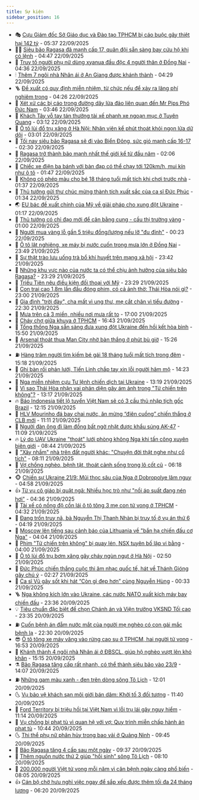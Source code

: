 ```yaml
---
title: Sự kiện
sidebar_position: 16
---
```


<!-- dantri-su-kien:START -->
- 🎭 [Cựu Giám đốc Sở Giáo dục và Đào tạo TPHCM bị cáo buộc gây thiệt hại 142 tỷ](https://dantri.com.vn/phap-luat/cuu-giam-doc-so-giao-duc-va-dao-tao-tphcm-bi-cao-buoc-gay-thiet-hai-142-ty-20250922084213494.htm) - 05:37 22/09/2025
- 👨‍🏫 [Siêu bão Ragasa đã mạnh cấp 17, quân đội sẵn sàng bay cứu hộ khi có lệnh](https://dantri.com.vn/thoi-su/sieu-bao-ragasa-da-manh-cap-17-quan-doi-san-sang-bay-cuu-ho-khi-co-lenh-20250922113504549.htm) - 04:47 22/09/2025
- 🌮 [Truy tố người phụ nữ dùng xyanua đầu độc 4 người thân ở Đồng Nai](https://dantri.com.vn/phap-luat/truy-to-nguoi-phu-nu-dung-xyanua-dau-doc-4-nguoi-than-o-dong-nai-20250922111926696.htm) - 04:36 22/09/2025
- 🕯 [Thêm 7 ngôi nhà Nhân ái ở An Giang được khánh thành](https://dantri.com.vn/tam-long-nhan-ai/them-7-ngoi-nha-nhan-ai-o-an-giang-duoc-khanh-thanh-20250922080941169.htm) - 04:29 22/09/2025
- 🪜 [Đề xuất có quy định miễn nhiệm, từ chức nếu để xảy ra lãng phí nghiêm trọng](https://dantri.com.vn/thoi-su/de-xuat-co-quy-dinh-mien-nhiem-tu-chuc-neu-de-xay-ra-lang-phi-nghiem-trong-20250922111422433.htm) - 04:26 22/09/2025
- 🐘 [Xét xử các bị cáo trong đường dây lừa đảo liên quan đến Mr Pips Phó Đức Nam](https://dantri.com.vn/phap-luat/xet-xu-cac-bi-cao-trong-duong-day-lua-dao-lien-quan-den-mr-pips-pho-duc-nam-20250922103134637.htm) - 03:46 22/09/2025
- 🤔 [Khách Tây vỗ tay tán thưởng tài xế phanh xe ngoạn mục ở Tuyên Quang](https://dantri.com.vn/du-lich/khach-tay-vo-tay-tan-thuong-tai-xe-phanh-xe-ngoan-muc-o-tuyen-quang-20250922081137410.htm) - 03:12 22/09/2025
- 🧠 [Ô tô lùi đổ trụ xăng ở Hà Nội: Nhân viên kể phút thoát khỏi ngọn lửa dữ dội](https://dantri.com.vn/doi-song/o-to-lui-do-tru-xang-o-ha-noi-nhan-vien-ke-phut-thoat-khoi-ngon-lua-du-doi-20250921223627255.htm) - 03:01 22/09/2025
- 📝 [Tối nay siêu bão Ragasa sẽ đi vào Biển Đông, sức gió mạnh cấp 16-17](https://dantri.com.vn/thoi-su/toi-nay-sieu-bao-ragasa-se-di-vao-bien-dong-suc-gio-manh-cap-16-17-20250922091931357.htm) - 02:30 22/09/2025
- 🦏 [Ragasa trở thành bão mạnh nhất thế giới kể từ đầu năm](https://dantri.com.vn/the-gioi/ragasa-tro-thanh-bao-manh-nhat-the-gioi-ke-tu-dau-nam-20250922084632597.htm) - 02:06 22/09/2025
- 🥰 [Chiếc xe điện ba bánh với bàn đạp có thể chạy tới 120km/h, mui kín như ô tô](https://dantri.com.vn/o-to-xe-may/chiec-xe-dien-ba-banh-voi-ban-dap-co-the-chay-toi-120kmh-mui-kin-nhu-o-to-20250921234624032.htm) - 01:47 22/09/2025
- 🤗 [Không có phép màu cho bé 18 tháng tuổi mất tích khi chơi trước nhà](https://dantri.com.vn/thoi-su/khong-co-phep-mau-cho-be-18-thang-tuoi-mat-tich-khi-choi-truoc-nha-20250922075319839.htm) - 01:37 22/09/2025
- 🌈 [Thủ tướng gửi thư chúc mừng thành tích xuất sắc của ca sĩ Đức Phúc](https://dantri.com.vn/thoi-su/thu-tuong-gui-thu-chuc-mung-thanh-tich-xuat-sac-cua-ca-si-duc-phuc-20250922082918571.htm) - 01:34 22/09/2025
- 🌏 [EU bác đề xuất chính của Mỹ về giải pháp cho xung đột Ukraine](https://dantri.com.vn/the-gioi/eu-bac-de-xuat-chinh-cua-my-ve-giai-phap-cho-xung-dot-ukraine-20250922071635204.htm) - 01:17 22/09/2025
- 💄 [Thủ tướng có chỉ đạo mới để cân bằng cung - cầu thị trường vàng](https://dantri.com.vn/kinh-doanh/thu-tuong-co-chi-dao-moi-de-can-bang-cung-cau-thi-truong-vang-20250922001436682.htm) - 01:00 22/09/2025
- 👺 [Người mua vàng lỗ gần 5 triệu đồng/lượng nếu lỡ &quot;đu đỉnh&quot;](https://dantri.com.vn/kinh-doanh/nguoi-mua-vang-lo-gan-5-trieu-dongluong-neu-lo-du-dinh-20250922000614156.htm) - 00:23 22/09/2025
- 👹 [Ô tô lật nghiêng, xe máy bị nước cuốn trong mưa lớn ở Đồng Nai](https://dantri.com.vn/thoi-su/o-to-lat-nghieng-xe-may-bi-nuoc-cuon-trong-mua-lon-o-dong-nai-20250921235651819.htm) - 23:49 21/09/2025
- 🌊 [Sự thật trào lưu uống trà bổ khí huyết trên mạng xã hội](https://dantri.com.vn/suc-khoe/su-that-trao-luu-uong-tra-bo-khi-huyet-tren-mang-xa-hoi-20250917194015691.htm) - 23:42 21/09/2025
- 🤠 [Những khu vực nào của nước ta có thể chịu ảnh hưởng của siêu bão Ragasa?](https://dantri.com.vn/thoi-su/nhung-khu-vuc-nao-cua-nuoc-ta-co-the-chiu-anh-huong-cua-sieu-bao-ragasa-20250921222346659.htm) - 23:29 21/09/2025
- 🎊 [Triều Tiên nêu điều kiện đối thoại với Mỹ](https://dantri.com.vn/the-gioi/trieu-tien-neu-dieu-kien-doi-thoai-voi-my-20250922060343392.htm) - 23:29 21/09/2025
- 🐘 [Con trai cao 1,8m lần đầu đóng phim, có cả ảnh thờ: Thái Hòa nói gì?](https://dantri.com.vn/giai-tri/con-trai-cao-18m-lan-dau-dong-phim-co-ca-anh-tho-thai-hoa-noi-gi-20250920183120374.htm) - 23:00 21/09/2025
- 💂 [Gia đình &quot;trời đày&quot;, cha mất vì ung thư, mẹ cắt chân vì tiểu đường](https://dantri.com.vn/tam-long-nhan-ai/gia-dinh-troi-day-cha-mat-vi-ung-thu-me-cat-chan-vi-tieu-duong-20250906104218193.htm) - 22:30 21/09/2025
- 👹 [Mưa trên cả 3 miền, nhiều nơi mưa rất to](https://dantri.com.vn/thoi-su/mua-tren-ca-3-mien-nhieu-noi-mua-rat-to-20250921191757653.htm) - 17:00 21/09/2025
- 🦒 [Cháy chợ giữa khuya ở TPHCM](https://dantri.com.vn/thoi-su/chay-cho-giua-khuya-o-tphcm-20250921233215405.htm) - 16:43 21/09/2025
- 🗽 [Tổng thống Nga sẵn sàng đưa xung đột Ukraine đến hồi kết hòa bình](https://dantri.com.vn/the-gioi/tong-thong-nga-san-sang-dua-xung-dot-ukraine-den-hoi-ket-hoa-binh-20250921223256914.htm) - 15:50 21/09/2025
- 💄 [Arsenal thoát thua Man City nhờ bàn thắng ở phút bù giờ](https://dantri.com.vn/the-thao/arsenal-thoat-thua-man-city-nho-ban-thang-o-phut-bu-gio-20250921222641701.htm) - 15:26 21/09/2025
- ⛽️ [Hàng trăm người tìm kiếm bé gái 18 tháng tuổi mất tích trong đêm](https://dantri.com.vn/thoi-su/hang-tram-nguoi-tim-kiem-be-gai-18-thang-tuoi-mat-tich-trong-dem-20250921213206464.htm) - 15:18 21/09/2025
- 🥷 [Ghi bàn rồi phản lưới, Tiến Linh chắp tay xin lỗi người hâm mộ](https://dantri.com.vn/the-thao/ghi-ban-roi-phan-luoi-tien-linh-chap-tay-xin-loi-nguoi-ham-mo-20250921205602479.htm) - 14:23 21/09/2025
- 🤖 [Nga miễn nhiệm cựu Tư lệnh chiến dịch tại Ukraine](https://dantri.com.vn/the-gioi/nga-mien-nhiem-cuu-tu-lenh-chien-dich-tai-ukraine-20250921181246528.htm) - 13:19 21/09/2025
- 🌊 [Vì sao Thái Hòa nhận vai phản diện gây ám ảnh trong &quot;Tử chiến trên không&quot;?](https://dantri.com.vn/giai-tri/vi-sao-thai-hoa-nhan-vai-phan-dien-gay-am-anh-trong-tu-chien-tren-khong-20250921143421206.htm) - 13:17 21/09/2025
- 🔥 [Báo Indonesia tiết lộ tuyển Việt Nam sẽ có 3 cầu thủ nhập tịch gốc Brazil](https://dantri.com.vn/the-thao/bao-indonesia-tiet-lo-tuyen-viet-nam-se-co-3-cau-thu-nhap-tich-goc-brazil-20250921184236450.htm) - 12:15 21/09/2025
- 🦏 [HLV Mourinho đá bay chai nước, ăn mừng “điên cuồng” chiến thắng ở CLB mới](https://dantri.com.vn/the-thao/hlv-mourinho-da-bay-chai-nuoc-an-mung-dien-cuong-chien-thang-o-clb-moi-20250921181039849.htm) - 11:11 21/09/2025
- 🐘 [Người đàn ông đi làm đồng bất ngờ nhặt được khẩu súng AK-47](https://dantri.com.vn/thoi-su/nguoi-dan-ong-di-lam-dong-bat-ngo-nhat-duoc-khau-sung-ak-47-20250921173953679.htm) - 11:09 21/09/2025
- 🔥 [Lý do UAV Ukraine &quot;thoát&quot; lưới phòng không Nga khi tấn công xuyên biên giới](https://dantri.com.vn/the-gioi/ly-do-uav-ukraine-thoat-luoi-phong-khong-nga-khi-tan-cong-xuyen-bien-gioi-20250921153600867.htm) - 08:44 21/09/2025
- 💼 [&quot;Xây nhầm&quot; nhà trên đất người khác: &quot;Chuyện đời thật nghe như cổ tích&quot;](https://dantri.com.vn/ban-doc/xay-nham-nha-tren-dat-nguoi-khac-chuyen-doi-that-nghe-nhu-co-tich-20250921105506589.htm) - 08:11 21/09/2025
- 🚀 [Vợ chồng nghèo, bệnh tật, thoát cảnh sống trong lô cốt cũ](https://dantri.com.vn/tam-long-nhan-ai/vo-chong-ngheo-benh-tat-thoat-canh-song-trong-lo-cot-cu-20250921092529280.htm) - 06:18 21/09/2025
- 🐵 [Chiến sự Ukraine 21/9: Mũi thọc sâu của Nga ở Dobropolye lâm nguy](https://dantri.com.vn/the-gioi/chien-su-ukraine-219-mui-thoc-sau-cua-nga-o-dobropolye-lam-nguy-20250921113029412.htm) - 04:58 21/09/2025
- 👍 [Từ vụ cô giáo bị quật ngã: Nhiều học trò như &quot;nồi áp suất đang nén hơi&quot;](https://dantri.com.vn/giao-duc/tu-vu-co-giao-bi-quat-nga-nhieu-hoc-tro-nhu-noi-ap-suat-dang-nen-hoi-20250921101927415.htm) - 04:36 21/09/2025
- 🚦 [Tài xế có nồng độ cồn lái ô tô tông 3 mẹ con tử vong ở TPHCM](https://dantri.com.vn/thoi-su/tai-xe-co-nong-do-con-lai-o-to-tong-3-me-con-tu-vong-o-tphcm-20250921111217607.htm) - 04:32 21/09/2025
- 🥸 [Đang trốn truy nã, bà Nguyễn Thị Thanh Nhàn bị truy tố ở vụ án thứ 6](https://dantri.com.vn/phap-luat/dang-tron-truy-na-ba-nguyen-thi-thanh-nhan-bi-truy-to-o-vu-an-thu-6-20250921105118286.htm) - 04:19 21/09/2025
- 🥷 [Moscow lên tiếng sau cảnh báo của Lithuania về &quot;bắn hạ chiến đấu cơ Nga&quot;](https://dantri.com.vn/the-gioi/moscow-len-tieng-sau-canh-bao-cua-lithuania-ve-ban-ha-chien-dau-co-nga-20250921104843803.htm) - 04:04 21/09/2025
- 🤡 [Phim &quot;Tử chiến trên không&quot; bị quay lén, NSX tuyên bố lập vi bằng](https://dantri.com.vn/giai-tri/phim-tu-chien-tren-khong-bi-quay-len-nsx-tuyen-bo-lap-vi-bang-20250921100528077.htm) - 04:00 21/09/2025
- 🥳 [Ô tô lùi đổ trụ bơm xăng gây cháy ngùn ngụt ở Hà Nội](https://dantri.com.vn/thoi-su/o-to-lui-do-tru-bom-xang-gay-chay-ngun-ngut-o-ha-noi-20250921094316921.htm) - 02:50 21/09/2025
- 🤩 [Đức Phúc chiến thắng cuộc thi âm nhạc quốc tế, hát về Thánh Gióng gây chú ý](https://dantri.com.vn/giai-tri/duc-phuc-chien-thang-cuoc-thi-am-nhac-quoc-te-hat-ve-thanh-giong-gay-chu-y-20250921083146311.htm) - 02:27 21/09/2025
- 🎡 [Ca sĩ Vũ gây sốt khi hát “Còn gì đẹp hơn” cùng Nguyễn Hùng](https://dantri.com.vn/giai-tri/ca-si-vu-gay-sot-khi-hat-con-gi-dep-hon-cung-nguyen-hung-20250921071335221.htm) - 00:33 21/09/2025
- 🪜 [Nga không kích lớn vào Ukraine, các nước NATO xuất kích máy bay chiến đấu](https://dantri.com.vn/the-gioi/nga-khong-kich-lon-vao-ukraine-cac-nuoc-nato-xuat-kich-may-bay-chien-dau-20250921063425198.htm) - 23:36 20/09/2025
- 💡 [Tiêu chuẩn đặc biệt để chọn Chánh án và Viện trưởng VKSND Tối cao](https://dantri.com.vn/thoi-su/tieu-chuan-dac-biet-de-chon-chanh-an-va-vien-truong-vksnd-toi-cao-20250920114716862.htm) - 23:35 20/09/2025
- ⛽️ [Cuốn bệnh án đẫm nước mắt của người mẹ nghèo có con gái mắc bệnh lạ](https://dantri.com.vn/tam-long-nhan-ai/cuon-benh-an-dam-nuoc-mat-cua-nguoi-me-ngheo-co-con-gai-mac-benh-la-20250920163905239.htm) - 22:30 20/09/2025
- 😎 [Ô tô tông xe máy văng vào rừng cao su ở TPHCM, hai người tử vong](https://dantri.com.vn/thoi-su/o-to-tong-xe-may-vang-vao-rung-cao-su-o-tphcm-hai-nguoi-tu-vong-20250920234912780.htm) - 16:53 20/09/2025
- 🗽 [Khánh thành 4 ngôi nhà Nhân ái ở ĐBSCL, giúp hộ nghèo vượt lên khó khăn](https://dantri.com.vn/tam-long-nhan-ai/khanh-thanh-4-ngoi-nha-nhan-ai-o-dbscl-giup-ho-ngheo-vuot-len-kho-khan-20250920102144913.htm) - 15:15 20/09/2025
- ⚗️ [Bão Ragasa tăng cấp rất nhanh, có thể thành siêu bão vào 23/9](https://dantri.com.vn/thoi-su/bao-ragasa-tang-cap-rat-nhanh-co-the-thanh-sieu-bao-vao-239-20250920204026512.htm) - 14:07 20/09/2025
- ⛽️ [Những gam màu xanh - đen trên dòng sông Tô Lịch](https://dantri.com.vn/thoi-su/nhung-gam-mau-xanh-den-tren-dong-song-to-lich-20250920181926049.htm) - 12:01 20/09/2025
- 🌜 [Vụ bảo vệ khách sạn môi giới bán dâm: Khởi tố 3 đối tượng](https://dantri.com.vn/phap-luat/vu-bao-ve-khach-san-moi-gioi-ban-dam-khoi-to-3-doi-tuong-20250920172219362.htm) - 11:40 20/09/2025
- 🦩 [Ford Territory bị triệu hồi tại Việt Nam vì lỗi trụ lái gây nguy hiểm](https://dantri.com.vn/o-to-xe-may/ford-territory-bi-trieu-hoi-tai-viet-nam-vi-loi-tru-lai-gay-nguy-hiem-20250920165453117.htm) - 11:14 20/09/2025
- 🦒 [Vụ chồng bị phạt tù vì quan hệ với vợ: Quy trình miễn chấp hành án phạt tù](https://dantri.com.vn/phap-luat/vu-chong-bi-phat-tu-vi-quan-he-voi-vo-quy-trinh-mien-chap-hanh-an-phat-tu-20250920170818864.htm) - 10:44 20/09/2025
- 🌜 [Thi thể phụ nữ phân hủy trong bao vải ở Quảng Ninh](https://dantri.com.vn/phap-luat/thi-the-phu-nu-phan-huy-trong-bao-vai-o-quang-ninh-20250920160513599.htm) - 09:45 20/09/2025
- 🐎 [Bão Ragasa tăng 4 cấp sau một ngày](https://dantri.com.vn/thoi-su/bao-ragasa-tang-4-cap-sau-mot-ngay-20250920162617400.htm) - 09:37 20/09/2025
- 🌋 [Thêm nguồn nước thứ 2 giúp &quot;hồi sinh&quot; sông Tô Lịch](https://dantri.com.vn/thoi-su/them-nguon-nuoc-thu-2-giup-hoi-sinh-song-to-lich-20250920144124182.htm) - 08:10 20/09/2025
- 🧰 [200.000 người Việt tử vong mỗi năm vì căn bệnh ngày càng phổ biến](https://dantri.com.vn/suc-khoe/200000-nguoi-viet-tu-vong-moi-nam-vi-can-benh-ngay-cang-pho-bien-20250920150224496.htm) - 08:05 20/09/2025
- 👍 [Cán bộ chờ hưu nghỉ việc ngay để sắp xếp được thêm tối đa 24 tháng lương](https://dantri.com.vn/noi-vu/can-bo-cho-huu-nghi-viec-ngay-de-sap-xep-duoc-them-toi-da-24-thang-luong-20250920095724097.htm) - 06:20 20/09/2025<!-- dantri-su-kien:END -->
